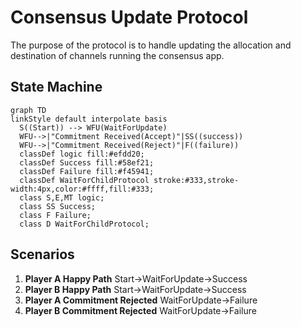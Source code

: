 # Consensus Update Protocol

The purpose of the protocol is to handle updating the allocation and destination of channels running the consensus app.

## State Machine

```mermaid
graph TD
linkStyle default interpolate basis
  S((Start)) --> WFU(WaitForUpdate)
  WFU-->|"Commitment Received(Accept)"|SS((success))
  WFU-->|"Commitment Received(Reject)"|F((failure))
  classDef logic fill:#efdd20;
  classDef Success fill:#58ef21;
  classDef Failure fill:#f45941;
  classDef WaitForChildProtocol stroke:#333,stroke-width:4px,color:#ffff,fill:#333;
  class S,E,MT logic;
  class SS Success;
  class F Failure;
  class D WaitForChildProtocol;
```

## Scenarios

1. **Player A Happy Path** Start->WaitForUpdate->Success
2. **Player B Happy Path** Start->WaitForUpdate->Success
3. **Player A Commitment Rejected** WaitForUpdate->Failure
4. **Player B Commitment Rejected** WaitForUpdate->Failure
